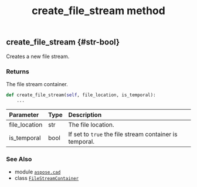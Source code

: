 ﻿---
title: create_file_stream method
second_title: Aspose.CAD for Python via .NET API References
description: 
type: docs
weight: 20
url: /python-net/aspose.cad/filestreamcontainer/create_file_stream/
is_root: false
---

## create_file_stream {#str-bool}

Creates a new file stream.


### Returns 


The file stream container.


```python
def create_file_stream(self, file_location, is_temporal):
    ...
```


| Parameter | Type | Description |
| :- | :- | :- |
| file_location | str | The file location. |
| is_temporal | bool | If set to `true` the file stream container is temporal. |



### See Also
* module [`aspose.cad`](../../)
* class [`FileStreamContainer`](/cad/python-net/aspose.cad/filestreamcontainer)
